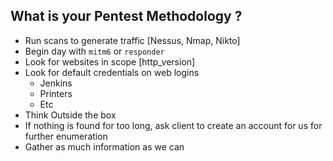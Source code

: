 ## What is your Pentest Methodology ?

- Run scans to generate traffic [Nessus, Nmap, Nikto]
- Begin day with `mitm6` or `responder`
- Look for websites in scope [http_version]
- Look for default credentials on web logins
	- Jenkins
	- Printers
	- Etc
- Think Outside the box
- If nothing is found for too long, ask client to create an account for us for further enumeration
- Gather as much information as we can



